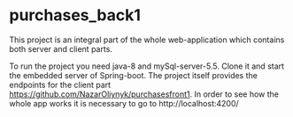 # purchases_back1

This project is an integral part of the whole web-application which contains both server and client parts.

To run the project you need java-8 and mySql-server-5.5.
Clone it and start the embedded server of Spring-boot.
The project itself provides the endpoints for the client part https://github.com/NazarOliynyk/purchasesfront1.
In order to see how the whole app works it is necessary to go to http://localhost:4200/
